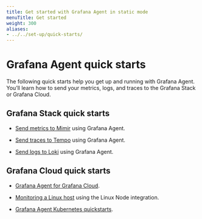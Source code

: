```yaml
---
title: Get started with Grafana Agent in static mode
menuTitle: Get started
weight: 300
aliases:
- ../../set-up/quick-starts/
---
```


# Grafana Agent quick starts

The following quick starts help you get up and running with Grafana Agent. You’ll learn how to send your metrics, logs, and traces to the Grafana Stack or Grafana Cloud.

## Grafana Stack quick starts

- [Send metrics to Mimir](https://grafana.com/docs/mimir/latest/get-started/) using Grafana Agent.

- [Send traces to Tempo](https://grafana.com/docs/tempo/latest/getting-started/#2-pipeline-grafana-agent) using Grafana Agent.

- [Send logs to Loki](https://grafana.com/docs/grafana-cloud/logs/collect-logs-with-agent/?pg=hp&plcmt=lt-box-traces) using Grafana Agent.

## Grafana Cloud quick starts

- [Grafana Agent for Grafana Cloud](https://grafana.com/docs/grafana-cloud/agent/).
- [Monitoring a Linux host](https://grafana.com/docs/grafana-cloud/quickstart/agent_linuxnode/) using the Linux Node integration.

- [Grafana Agent Kubernetes quickstarts](https://grafana.com/docs/grafana-cloud/kubernetes/agent-k8s/).
